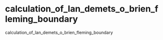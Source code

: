# calculation_of_lan_demets_o_brien_fleming_boundary
calculation_of_lan_demets_o_brien_fleming_boundary
